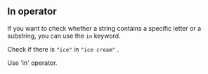 ## In operator

If you want to check whether a string contains a specific letter or a substring, you can use the `in` keyword.  
  
Check if there is `"ice"` in `"ice cream"` .  

<div class="hint">Use 'in' operator.</div>
